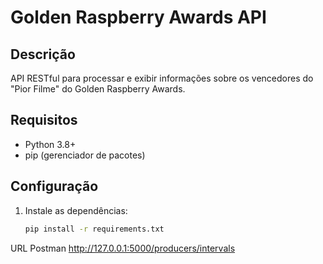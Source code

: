 # Golden Raspberry Awards API

## Descrição
API RESTful para processar e exibir informações sobre os vencedores do "Pior Filme" do Golden Raspberry Awards.

## Requisitos
- Python 3.8+
- pip (gerenciador de pacotes)

## Configuração
1. Instale as dependências:
   ```bash
   pip install -r requirements.txt


URL Postman http://127.0.0.1:5000/producers/intervals 
